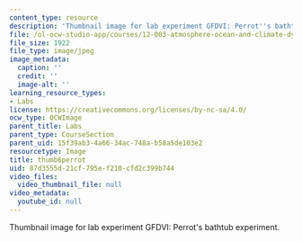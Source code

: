 ```yaml
---
content_type: resource
description: 'Thumbnail image for lab experiment GFDVI: Perrot''s bathtub experiment.'
file: /ol-ocw-studio-app/courses/12-003-atmosphere-ocean-and-climate-dynamics-fall-2008/87d3555d21cf795ef210cfd2c399b744_thumb6perrot.JPG
file_size: 1922
file_type: image/jpeg
image_metadata:
  caption: ''
  credit: ''
  image-alt: ''
learning_resource_types:
- Labs
license: https://creativecommons.org/licenses/by-nc-sa/4.0/
ocw_type: OCWImage
parent_title: Labs
parent_type: CourseSection
parent_uid: 15f39ab3-4a66-34ac-748a-b58a5de103e2
resourcetype: Image
title: thumb6perrot
uid: 87d3555d-21cf-795e-f210-cfd2c399b744
video_files:
  video_thumbnail_file: null
video_metadata:
  youtube_id: null
---
```

Thumbnail image for lab experiment GFDVI: Perrot's bathtub experiment.